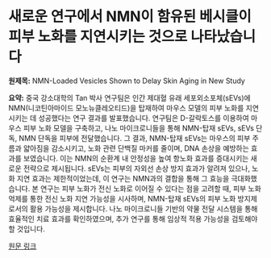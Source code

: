 # 새로운 연구에서 NMN이 함유된 베시클이 피부 노화를 지연시키는 것으로 나타났습니다

**원제목:** NMN-Loaded Vesicles Shown to Delay Skin Aging in New Study

**요약:** 중국 강소대학의 Tan 박사 연구팀은 인간 제대혈 유래 세포외소포체(sEVs)에 NMN(니코틴아마이드 모노뉴클레오티드)을 탑재하여 마우스 모델의 피부 노화를 지연시키는 데 성공했다는 연구 결과를 발표했습니다.  연구팀은 D-갈락토스를 이용하여 마우스 피부 노화 모델을 구축하고, 나노 마이크로니들을 통해 NMN-탑재 sEVs, sEVs 단독, NMN 단독을 피부에 전달했습니다. 그 결과, NMN-탑재 sEVs는 마우스의 피부 주름과 얇아짐을 감소시키고, 노화 관련 단백질 마커를 줄이며, DNA 손상을 예방하는 효과를 보였습니다.  이는 NMN의 순환계 내 안정성을 높여 항노화 효과를 증대시키는 새로운 전략으로 제시됩니다.  sEVs는 피부의 자외선 손상 방지 효과가 알려져 있으나, 노화 지연 효과는 제한적이었는데, 이 연구는 NMN과의 결합을 통해 그 효능을 극대화했습니다.  본 연구는 피부 노화가 전신 노화로 이어질 수 있다는 점을 고려할 때,  피부 노화 억제를 통한 전신 노화 지연 가능성을 시사하며,  NMN-탑재 sEVs의 피부 노화 방지제로서의 활용 가능성을 제시합니다.  나노 마이크로니들 기반의 약물 전달 시스템을 통해 효율적인 치료 효과를 확인하였으며,  추가 연구를 통해 임상적 적용 가능성을 검토해야 할 것입니다.

[원문 링크](https://www.nmn.com/news/nmn-loaded-vesicles-shown-to-delay-skin-aging-in-new-study)
